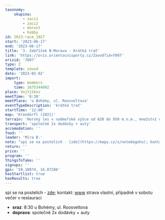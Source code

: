 ```yaml
---
taxonomy:
    skupina:
        - zaci1
        - zaci2
        - dorost
        - hobby
id: 2023-race_1927
start: '2023-06-17'
end: '2023-06-17'
title: '3. žebříček B-Morava - Krátká trať'
link: 'https://oris.orientacnisporty.cz/Zavod?id=7097'
orisid: '7097'
type: Z
template: zavod
date: '2023-02-02'
import:
    type: members
    time: 1675344002
place: Vojtíškov
meetTime: '8:30'
meetPlace: 'u Bohémy, ul. Roosveltova'
eventTypeDescription: 'krátká trať'
startTime: '12:00'
map: 'Krondörfl (2021)'
terrain: 'Horský les v nadmořské výšce od 620 do 950 m.n.m., množství uměle vytvořených kamenných kup, bažinky, balvanová pole, ve vyšších partiích horské hustníky.'
transport: 'společně 2x dodávky + auty'
accomodation: ''
food: ''
leader: 'Míra B.'
note: "spí se na postelích - [zde](https://mapy.cz/s/notedagohu); kontakt: [www](https://www.apartmany55.cz)\r\nstrava vlastní, případně v sobotu večer v restauraci"
return: ''
price: ''
program: ''
thingsToTake: ''
signups: ''
gps: '50.10874, 16.87286'
hasStartlist: true
hasResults: true
---
```


spí se na postelích - [zde](https://mapy.cz/s/notedagohu); kontakt: [www](https://www.apartmany55.cz)
strava vlastní, případně v sobotu večer v restauraci
* **sraz**: 8:30 u Bohémy, ul. Roosveltova
* **doprava**: společně 2x dodávky + auty
